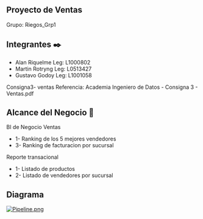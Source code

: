Proyecto de Ventas
-------------------
Grupo: Riegos_Grp1

## Integrantes ✒️

* Alan Riquelme  Leg: L1000802
* Martin Rotryng Leg: L0513427
* Gustavo Godoy  Leg: L1001058

Consigna3- ventas
Referencia: Academia Ingeniero de Datos - Consigna 3 - Ventas.pdf

## Alcance del Negocio 📄


BI de Negocio Ventas
* 1- Ranking de los 5 mejores vendedores
* 3- Ranking de facturacion por sucursal

Reporte transacional
* 1- Listado de productos
* 2- Listado de vendedores por sucursal

Diagrama
------------------
[![Pipeline.png](https://i.postimg.cc/tTVkxwZK/Pipeline.png)](https://postimg.cc/R64wrPTd)
